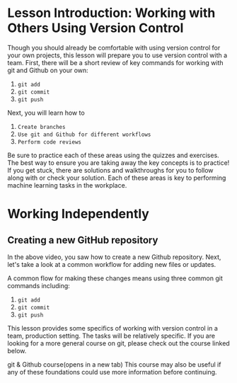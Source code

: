 # Lesson Introduction: Working with Others Using Version Control

Though you should already be comfortable with using version control for your own projects, this lesson will prepare you to use version control with a team. First, there will be a short review of key commands for working with git and Github on your own:

1. `git add`
2. `git commit`
3. `git push`

Next, you will learn how to

1. `Create branches`
2. `Use git and Github for different workflows`
3. `Perform code reviews`

Be sure to practice each of these areas using the quizzes and exercises. The best way to ensure you are taking away the key concepts is to practice! If you get stuck, there are solutions and walkthroughs for you to follow along with or check your solution. Each of these areas is key to performing machine learning tasks in the workplace.


# Working Independently
## Creating a new GitHub repository
In the above video, you saw how to create a new Github repository. Next, let's take a look at a common workflow for adding new files or updates.

A common flow for making these changes means using three common git commands including:

1. `git add`
2. `git commit`
3. `git push`

This lesson provides some specifics of working with version control in a team, production setting. The tasks will be relatively specific. If you are looking for a more general course on git, please check out the course linked below.

git & Github course(opens in a new tab)
This course may also be useful if any of these foundations could use more information before continuing.